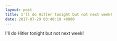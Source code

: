 ```yaml
---
layout: post
title: I'll do Hitler tonight but not next week!
date: 2017-07-29 03:40:19 +0000
---
```


I'll do Hitler tonight but not next week!

